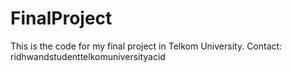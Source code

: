 # FinalProject
This is the code for my final project in Telkom University.
Contact: ridhwand<at>student<dot>telkomuniversity<dot>ac<dot>id
